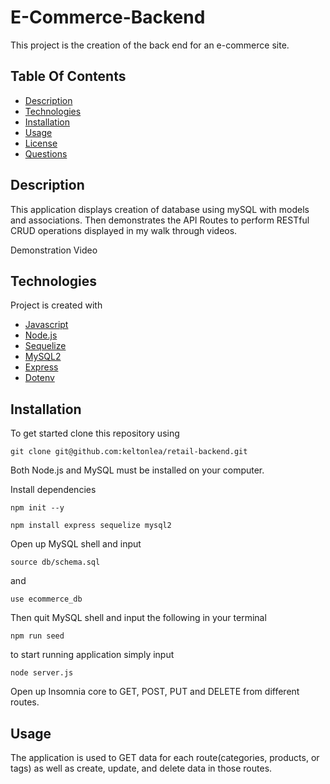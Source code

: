 # E-Commerce-Backend
This project is the creation of the back end for an e-commerce site.

## Table Of Contents
* [Description](#description)
* [Technologies](#technologies)
* [Installation](#installation)
* [Usage](#usage)
* [License](#license)
* [Questions](#questions)

## Description
This application displays creation of database using mySQL with models and associations. Then demonstrates the API Routes to perform RESTful CRUD operations displayed in my walk through videos.



Demonstration Video


## Technologies
Project is created with 
* [Javascript](https://www.javascript.com/)
* [Node.js](https://nodejs.org/en/)
* [Sequelize](https://www.npmjs.com/package/sequelize)
* [MySQL2](https://www.npmjs.com/package/mysql2)
* [Express](https://www.npmjs.com/package/express)
* [Dotenv](https://www.npmjs.com/package/dotenv)

## Installation
To get started clone this repository using 
<br>
```terminal
git clone git@github.com:keltonlea/retail-backend.git
```
Both Node.js and MySQL must be installed on your computer.

Install dependencies 
```terminal
npm init --y
``` 
```terminal
npm install express sequelize mysql2
```
Open up MySQL shell and input 
```terminal
source db/schema.sql
```
and 
```terminal
use ecommerce_db
```
Then quit MySQL shell and input the following in your terminal
```terminal
npm run seed
```
to start running application simply input 
```terminal
node server.js
```
Open up Insomnia core to GET, POST, PUT and DELETE from different routes.

## Usage
The application is used to GET data for each route(categories, products, or tags) as well as create, update, and delete data in those routes.
